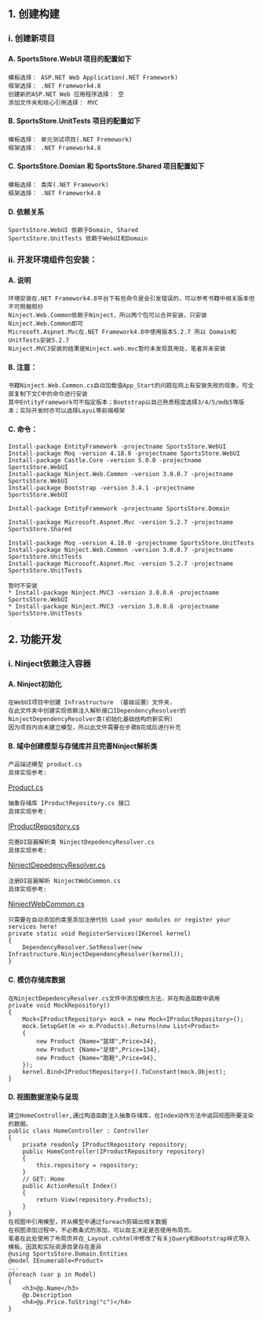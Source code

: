 ## 1. 创建构建
### i. 创建新项目
#### A. SportsStore.WebUI 项目的配置如下
	模板选择： ASP.NET Web Application(.NET Framework)
	框架选择： .NET Framework4.8
	创建新的ASP.NET Web 应用程序选择： 空
	添加文件夹和核心引用选择： MVC
#### B. SportsStore.UnitTests 项目的配置如下
	模板选择： 单元测试项目(.NET Fremework)
	框架选择： .NET Framework4.8
#### C. SportsStore.Domian 和 SportsStore.Shared 项目配置如下
	模板选择： 类库(.NET Framework)
	框架选择： .NET Framework4.8
#### D. 依赖关系
	SportsStore.WebUI 依赖于Domain, Shared
	SportsStore.UnitTests 依赖于WebUI和Domain
### ii. 开发环境组件包安装：
#### A. 说明
	环境安装在.NET Framework4.8平台下有些命令是会引发错误的，可以参考书籍中相关版本但不可照搬照抄
	Ninject.Web.Common依赖于Ninject，所以两个包可以合并安装，只安装Ninject.Web.Common即可
	Microsoft.Aspnet.Mvc在.NET Framework4.8中使用版本5.2.7 所以 Domain和UnitTests安装5.2.7
	Ninject.MVC3安装的结果是Ninject.web.mvc暂时未发现其用处，笔者并未安装
#### B. 注意：
	书籍Ninject.Web.Common.cs自动加载值App_Start的问题在网上有安装失败的现象，可全部复制下文C中的命令进行安装
	其中EntityFramework可不指定版本；Bootstrap以自己熟悉程度选择3/4/5/mdb5等版本；实际开发时亦可以选择Layui等前端框架
#### C. 命令：
	Install-package EntityFramework -projectname SportsStore.WebUI
	Install-package Moq -version 4.18.0 -projectname SportsStore.WebUI
	Install-package Castle.Core -version 5.0.0 -projectname SportsStore.WebUI
	Install-package Ninject.Web.Common -version 3.0.0.7 -projectname SportsStore.WebUI
	Install-package Bootstrap -version 3.4.1 -projectname SportsStore.WebUI

	Install-package EntityFramework -projectname SportsStore.Domain
	
	Install-package Microsoft.Aspnet.Mvc -version 5.2.7 -projectname SportsStore.Shared
	
	Install-package Moq -version 4.18.0 -projectname SportsStore.UnitTests
	Install-package Ninject.Web.Common -version 3.0.0.7 -projectname SportsStore.UnitTests
	Install-package Microsoft.Aspnet.Mvc -version 5.2.7 -projectname SportsStore.UnitTests

	暂时不安装
	* Install-package Ninject.MVC3 -version 3.0.0.6 -projectname SportsStore.WebUI
	* Install-package Ninject.MVC3 -version 3.0.0.6 -projectname SportsStore.UnitTests
## 2. 功能开发
### i. Ninject依赖注入容器
#### A. Ninject初始化
	在WebUI项目中创建 Infrastructure （基础设置）文件夹，
	在此文件夹中创建实现依赖注入解析接口IDependencyResolver的NinjectDependencyResolver类(初始化基础结构的新实例)
	因为项目内尚未建立模型，所以此文件需要在步骤B完成后进行补充
#### B. 域中创建模型与存储库并且完善Ninject解析类
	产品描述模型 product.cs
	具体实现参考:
[Product.cs](https://github.com/ChuanmingXie/AspNetWeb_Master/blob/master/SportsStore.Domain/Entities/Product.cs "Product.cs")

	抽象存储库 IProductRepository.cs 接口
	具体实现参考:
[IProductRepository.cs](https://github.com/ChuanmingXie/AspNetWeb_Master/blob/master/SportsStore.Domain/Abstract/IProductRepository.cs "IProductRepository.cs")
	
	完善DI容器解析类 NinjectDepedencyResolver.cs
	具体实现参考:
[NinjectDepedencyResolver.cs](https://github.com/ChuanmingXie/AspNetWeb_Master/blob/master/SportsStore.WebUI/Infrastructure/NinjectDepedencyResolver.cs "NinjectDepedencyResolver.cs")
	
	注册DI容器解析 NinjectWebCommon.cs
	具体实现参考:
[NinjectWebCommon.cs](https://github.com/ChuanmingXie/AspNetWeb_Master/blob/master/SportsStore.WebUI/App_Start/NinjectWebCommon.cs "NinjectWebCommon.cs")
	
	只需要在自动添加的类里添加注册代码 Load your modules or register your services here!
	private static void RegisterServices(IKernel kernel)
	{
		DependencyResolver.SetResolver(new Infrastructure.NinjectDependencyResolver(kernel));
	}
#### C. 模仿存储库数据
	在NinjectDepedencyResolver.cs文件中添加模仿方法，并在构造函数中调用
	private void MockRepository()
	{
		Mock<IProductRepository> mock = new Mock<IProductRepository>();
		mock.SetupGet(m => m.Products).Returns(new List<Product>
		{
			new Product {Name="篮球",Price=34},
			new Product {Name="足球",Price=134},
			new Product {Name="跑鞋",Price=94},
		});
		kernel.Bind<IProductRepository>().ToConstant(mock.Object);
	}
#### D. 视图数据渲染与呈现
	建立HomeController,通过构造函数注入抽象存储库，在Index动作方法中返回视图所要渲染的数据。
	public class HomeController : Controller
	{
		private readonly IProductRepository repository;
		public HomeController(IProductRepository repository)
		{
			this.repository = repository;
		}
		// GET: Home
		public ActionResult Index()
		{
			return View(repository.Products);
		}
	}
	在视图中引用模型，并从模型中通过foreach剪辑出相关数据
	在视图添加过程中，不必教条式的添加，可以自主决定是否使用布局页。
	笔者在此处使用了布局页并在_Layout.cshtml中修改了有关jQuery和Bootstrap样式导入模板，因其和实际资源目录存在差异
	@using SportsStore.Domain.Entities
	@model IEnumerable<Product>
	...
	@foreach (var p in Model)
	{
		<h3>@p.Name</h3>
		@p.Description
		<h4>@p.Price.ToString("c")</h4>
	}
